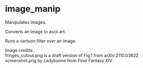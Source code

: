 # image_manip
Manipulates images.

Converts an image to ascii art.

Runs a cartoon filter over an image.

Image credits:  
fringes_cutout.png is a draft version of Fig.1 from arXiv:2110.03822  
screenshot.png by Ladybunne from Final Fantasy XIV

